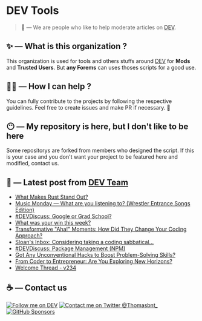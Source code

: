 # DEV Tools

> 🔧 — We are people who like to help moderate articles on [DEV](https://dev.to).

## ✨ — What is this organization ?

This organization is used for tools and others stuffs around [DEV](https://dev.to) for **Mods** and **Trusted Users**. But __any Forems__ can uses thoses scripts for a good use.


## 💪🏼 — How I can help ?

You can fully contribute to the projects by following the respective guidelines. Feel free to create issues and make PR if necessary. 🎉

## 😶 — My repository is here, but I don't like to be here

Some repositorys are forked from members who designed the script. If this is your case and you don't want your project to be featured here and modified, contact us.

## 📝 — Latest post from [DEV Team](https://dev.to/devteam)

<!-- BLOG-POST-LIST:START -->
- [What Makes Rust Stand Out?](https://dev.to/devteam/what-makes-rust-stand-out-2ijf)
- [Music Monday — What are you listening to? &lpar;Wrestler Entrance Songs Edition&rpar;](https://dev.to/devteam/music-monday-what-are-you-listening-to-wrestler-entrance-songs-edition-3d29)
- [#DEVDiscuss: Google or Grad School?](https://dev.to/devteam/devdiscuss-google-or-grad-school-119h)
- [What was your win this week?](https://dev.to/devteam/what-was-your-win-this-week-2434)
- [Transformative &quot;Aha!&quot; Moments: How Did They Change Your Coding Approach?](https://dev.to/devteam/transformative-aha-moments-how-did-they-change-your-coding-approach-509k)
- [Sloan&#39;s Inbox: Considering taking a coding sabbatical...](https://dev.to/devteam/sloans-inbox-considering-taking-a-coding-sabbatical-4o87)
- [#DEVDiscuss: Package Management &lpar;NPM&rpar;](https://dev.to/devteam/devdiscuss-package-management-npm-mn9)
- [Got Any Unconventional Hacks to Boost Problem-Solving Skills?](https://dev.to/devteam/got-any-unconventional-hacks-to-boost-problem-solving-skills-5hcb)
- [From Coder to Entrepreneur: Are You Exploring New Horizons?](https://dev.to/devteam/from-coder-to-entrepreneur-are-you-exploring-new-horizons-2pcm)
- [Welcome Thread - v234](https://dev.to/devteam/welcome-thread-v236-29i1)
<!-- BLOG-POST-LIST:END -->


## ☕ — Contact us

[![Follow me on DEV](https://img.shields.io/badge/dev.to-%2308090A.svg?&style=for-the-badge&logo=dev.to&logoColor=white&alt=devto)](https://dev.to/thomasbnt)
[![Contact me on Twitter @Thomasbnt_](https://img.shields.io/badge/Contact%20me%20on%20Twitter-%231DA1F2.svg?&style=for-the-badge&logo=twitter&logoColor=white&alt=twitter)](https://twitter.com/messages/1142357270-1142357270?text=Hello,%20I%20contact%20you%20from%20devtotools%20&recipient_id=1142357270) [![GitHub Sponsors](https://img.shields.io/badge/Sponsor%20me-%23EA54AE.svg?&style=for-the-badge&logo=github-sponsors&logoColor=white)](https://github.com/sponsors/thomasbnt)


